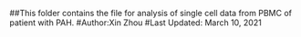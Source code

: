 
##This folder contains the file for analysis of single cell data from PBMC of patient with PAH.
#Author:Xin Zhou
#Last Updated: March 10, 2021
